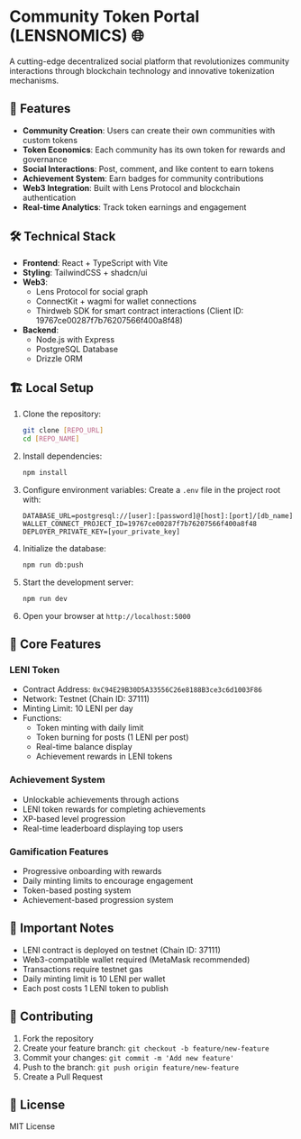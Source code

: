 # Community Token Portal (LENSNOMICS) 🌐

A cutting-edge decentralized social platform that revolutionizes community interactions through blockchain technology and innovative tokenization mechanisms.

## 🚀 Features

- **Community Creation**: Users can create their own communities with custom tokens
- **Token Economics**: Each community has its own token for rewards and governance
- **Social Interactions**: Post, comment, and like content to earn tokens
- **Achievement System**: Earn badges for community contributions
- **Web3 Integration**: Built with Lens Protocol and blockchain authentication
- **Real-time Analytics**: Track token earnings and engagement

## 🛠️ Technical Stack

- **Frontend**: React + TypeScript with Vite
- **Styling**: TailwindCSS + shadcn/ui
- **Web3**:
  - Lens Protocol for social graph
  - ConnectKit + wagmi for wallet connections
  - Thirdweb SDK for smart contract interactions (Client ID: 19767ce00287f7b76207566f400a8f48)
- **Backend**:
  - Node.js with Express
  - PostgreSQL Database
  - Drizzle ORM

## 🏗️ Local Setup

1. Clone the repository:
   ```bash
   git clone [REPO_URL]
   cd [REPO_NAME]
   ```

2. Install dependencies:
   ```bash
   npm install
   ```

3. Configure environment variables:
   Create a `.env` file in the project root with:
   ```env
   DATABASE_URL=postgresql://[user]:[password]@[host]:[port]/[db_name]
   WALLET_CONNECT_PROJECT_ID=19767ce00287f7b76207566f400a8f48
   DEPLOYER_PRIVATE_KEY=[your_private_key]
   ```

4. Initialize the database:
   ```bash
   npm run db:push
   ```

5. Start the development server:
   ```bash
   npm run dev
   ```

6. Open your browser at `http://localhost:5000`

## 🔑 Core Features

### LENI Token
- Contract Address: `0xC94E29B30D5A33556C26e8188B3ce3c6d1003F86`
- Network: Testnet (Chain ID: 37111)
- Minting Limit: 10 LENI per day
- Functions:
  - Token minting with daily limit
  - Token burning for posts (1 LENI per post)
  - Real-time balance display
  - Achievement rewards in LENI tokens

### Achievement System
- Unlockable achievements through actions
- LENI token rewards for completing achievements
- XP-based level progression
- Real-time leaderboard displaying top users

### Gamification Features
- Progressive onboarding with rewards
- Daily minting limits to encourage engagement
- Token-based posting system
- Achievement-based progression system

## 📝 Important Notes

- LENI contract is deployed on testnet (Chain ID: 37111)
- Web3-compatible wallet required (MetaMask recommended)
- Transactions require testnet gas
- Daily minting limit is 10 LENI per wallet
- Each post costs 1 LENI token to publish

## 🤝 Contributing

1. Fork the repository
2. Create your feature branch: `git checkout -b feature/new-feature`
3. Commit your changes: `git commit -m 'Add new feature'`
4. Push to the branch: `git push origin feature/new-feature`
5. Create a Pull Request

## 📄 License

MIT License